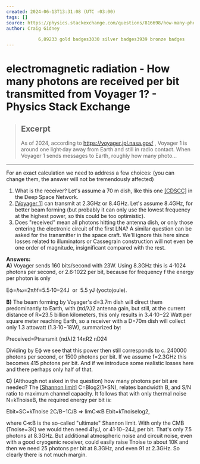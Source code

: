 ```yaml
---
created: 2024-06-13T13:31:08 (UTC -03:00)
tags: []
source: https://physics.stackexchange.com/questions/816698/how-many-photons-are-received-per-bit-transmitted-from-voyager-1
author: Craig Gidney
        
            6,89233 gold badges3030 silver badges3939 bronze badges
---
```


# electromagnetic radiation - How many photons are received per bit transmitted from Voyager 1? - Physics Stack Exchange

> ## Excerpt
> As of 2024, according to https://voyager.jpl.nasa.gov/ , Voyager 1 is around one light·day away from Earth and still in radio contact. When Voyager 1 sends messages to Earth, roughly how many photo...

---
For an exact calculation we need to address a few choices: (you can change them, the answer will not be tremendously affected)

1.  What is the receiver? Let's assume a 70 m dish, like this one [\[CDSCC\]](https://en.wikipedia.org/wiki/Canberra_Deep_Space_Communication_Complex#/media/File:DSS43.jpg) in the Deep Space Network.
2.  [\[Voyager 1\]](https://en.wikipedia.org/wiki/Voyager_1) can transmit at 2.3GHz or 8.4GHz. Let's assume 8.4GHz, for better beam forming (but probably it can only use the lowest frequency at the highest power, so this could be too optimistic).
3.  Does "received" mean all photons hitting the antenna dish, or only those entering the electronic circuit of the first LNA? A similar question can be asked for the transmitter in the space craft. We'll ignore this here since losses related to illuminators or Cassegrain construction will not even be one order of magnitude, insignificant compared with the rest.

**Answers:**  
**A)** Voyager sends 160 bits/second with 23W. Using 8.3GHz this is 4⋅1024 photons per second, or 2.6⋅1022 per bit, because for frequency f the energy per photon is only

Eϕ\=ℏω\=2πℏf\=5.5⋅10−24J  or  5.5 yJ (yoctojoule).

**B)** The beam forming by Voyager's d\=3.7m dish will direct them predominantly to Earth, with (πd/λ)2 antenna gain, but still, at the current distance of R\=23.5 billion kilometers, this only results in 3.4⋅10−22 Watt per square meter reaching Earth, so a receiver with a D\=70m dish will collect only 1.3 attowatt (1.3⋅10−18W), summarized by:

Preceived\=Ptransmit (πdλ)2 14πR2 πD24

Dividing by Eϕ we see that this power then still corresponds to c. 240000 photons per second, or 1500 photons per bit. If we assume f\=2.3GHz this becomes 415 photons per bit. And if we introduce some realistic losses here and there perhaps only half of that.

**C)** (Although not asked in the question) how many photons per bit are needed? The [\[Shannon limit\]](https://en.wikipedia.org/wiki/Shannon%E2%80%93Hartley_theorem#Statement_of_the_theorem) C\=Blog2⁡(1+SN), relates bandwidth B, and S/N ratio to maximum channel capacity. It follows that with only thermal noise N\=kTnoiseB, the required energy per bit is:

Ebit\=SC\=kTnoise 2C/B−1C/B ⇒ limC≪B Ebit\=kTnoiselog⁡2,

where C≪B is the so-called "ultimate" Shannon limit. With only the CMB (Tnoise\=3K) we would then need 41yJ, or 41⋅10−24J, per bit. That's only 7.5 photons at 8.3GHz. But additional atmospheric noise and circuit noise, even with a good cryogenic receiver, could easily raise Tnoise to about 10K and then we need 25 photons per bit at 8.3GHz, and even 91 at 2.3GHz. So clearly there is not much margin.
